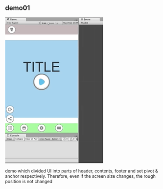 ## demo01
![demo](../../ReadmeResource/demo01.gif)

demo which divided UI into parts of header, contents, footer and set pivot & anchor respectively. Therefore, even if the screen size changes, the rough position is not changed
